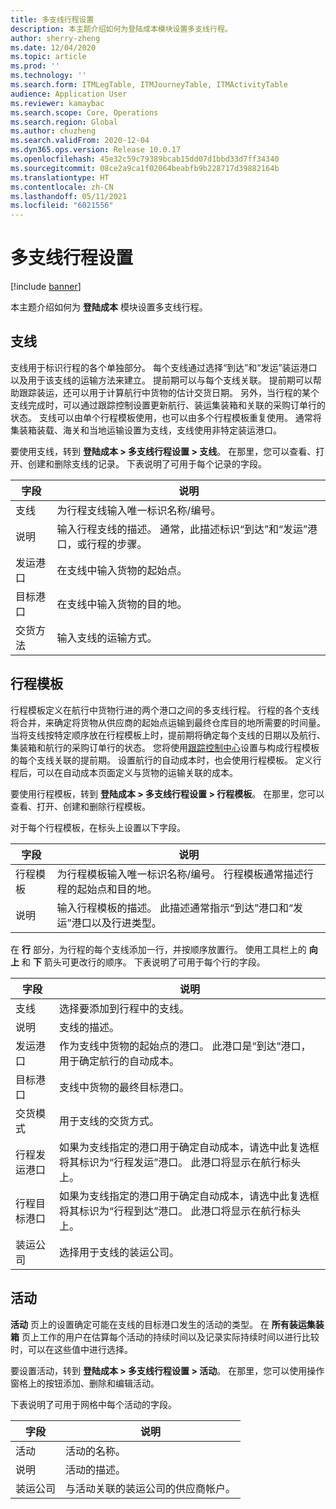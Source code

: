 ```yaml
---
title: 多支线行程设置
description: 本主题介绍如何为登陆成本模块设置多支线行程。
author: sherry-zheng
ms.date: 12/04/2020
ms.topic: article
ms.prod: ''
ms.technology: ''
ms.search.form: ITMLegTable, ITMJourneyTable, ITMActivityTable
audience: Application User
ms.reviewer: kamaybac
ms.search.scope: Core, Operations
ms.search.region: Global
ms.author: chuzheng
ms.search.validFrom: 2020-12-04
ms.dyn365.ops.version: Release 10.0.17
ms.openlocfilehash: 45e32c59c79389bcab15dd07d1bbd33d7ff34340
ms.sourcegitcommit: 08ce2a9ca1f02064beabfb9b228717d39882164b
ms.translationtype: HT
ms.contentlocale: zh-CN
ms.lasthandoff: 05/11/2021
ms.locfileid: "6021556"
---
```

# <a name="multi-leg-journey-setup"></a>多支线行程设置

[!include [banner](../../includes/banner.md)]

本主题介绍如何为 **登陆成本** 模块设置多支线行程。

## <a name="legs"></a>支线

支线用于标识行程的各个单独部分。 每个支线通过选择“到达”和“发运”装运港口以及用于该支线的运输方法来建立。 提前期可以与每个支线关联。 提前期可以帮助跟踪装运，还可以用于计算航行中货物的估计交货日期。 另外，当行程的某个支线完成时，可以通过跟踪控制设置更新航行、装运集装箱和关联的采购订单行的状态。 支线可以由单个行程模板使用，也可以由多个行程模板重复使用。 通常将集装箱装载、海关和当地运输设置为支线，支线使用非特定装运港口。

要使用支线，转到 **登陆成本 \> 多支线行程设置 \> 支线**。 在那里，您可以查看、打开、创建和删除支线的记录。 下表说明了可用于每个记录的字段。

| 字段 | 说明 |
|---|---|
| 支线 | 为行程支线输入唯一标识名称/编号。 |
| 说明 | 输入行程支线的描述。 通常，此描述标识“到达”和“发运”港口，或行程的步骤。 |
| 发运港口 | 在支线中输入货物的起始点。 |
| 目标港口 | 在支线中输入货物的目的地。 |
| 交货方法 | 输入支线的运输方式。 |

## <a name="journey-templates"></a>行程模板

行程模板定义在航行中货物行进的两个港口之间的多支线行程。 行程的各个支线将合并，来确定将货物从供应商的起始点运输到最终仓库目的地所需要的时间量。 当将支线按特定顺序放在行程模板上时，提前期将确定每个支线的日期以及航行、集装箱和航行的采购订单行的状态。 您将使用[跟踪控制中心](delivery-information-setup.md)设置与构成行程模板的每个支线关联的提前期。 设置航行的自动成本时，也会使用行程模板。 定义行程后，可以在自动成本页面定义与货物的运输关联的成本。

要使用行程模板，转到 **登陆成本 \> 多支线行程设置 \> 行程模板**。 在那里，您可以查看、打开、创建和删除行程模板。

对于每个行程模板，在标头上设置以下字段。

| 字段 | 说明 |
|---|---|
| 行程模板 | 为行程模板输入唯一标识名称/编号。 行程模板通常描述行程的起始点和目的地。 |
| 说明 | 输入行程模板的描述。 此描述通常指示“到达”港口和“发运”港口以及行进类型。 |

在 **行** 部分，为行程的每个支线添加一行，并按顺序放置行。 使用工具栏上的 **向上** 和 **下** 箭头可更改行的顺序。 下表说明了可用于每个行的字段。

| 字段 | 说明 |
|---|---|
| 支线 | 选择要添加到行程中的支线。 |
| 说明 | 支线的描述。 |
| 发运港口 | 作为支线中货物的起始点的港口。 此港口是“到达”港口，用于确定航行的自动成本。 |
| 目标港口 | 支线中货物的最终目标港口。 |
| 交货模式 | 用于支线的交货方式。 |
| 行程发运港口 | 如果为支线指定的港口用于确定自动成本，请选中此复选框将其标识为“行程发运”港口。 此港口将显示在航行标头上。 |
| 行程目标港口 | 如果为支线指定的港口用于确定自动成本，请选中此复选框将其标识为“行程到达”港口。 此港口将显示在航行标头上。 |
| 装运公司 | 选择用于支线的装运公司。 |

## <a name="activities"></a>活动

**活动** 页上的设置确定可能在支线的目标港口发生的活动的类型。 在 **所有装运集装箱** 页上工作的用户在估算每个活动的持续时间以及记录实际持续时间以进行比较时，可以在这些值中进行选择。

要设置活动，转到 **登陆成本 \> 多支线行程设置 \> 活动**。 在那里，您可以使用操作窗格上的按钮添加、删除和编辑活动。

下表说明了可用于网格中每个活动的字段。

| 字段 | 说明 |
|---|---|
| 活动 | 活动的名称。 |
| 说明 | 活动的描述。 |
| 装运公司 | 与活动关联的装运公司的供应商帐户。 |
